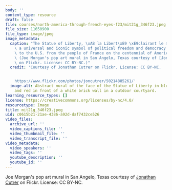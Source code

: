 ```yaml
---
body: ''
content_type: resource
draft: false
file: courses/north-america-through-french-eyes-f23/mit21g_346f23.jpeg
file_size: 11650900
file_type: image/jpeg
image_metadata:
  caption: "The Statue of Liberty, \xAB la Libert\xE9 \xE9clairant le monde, \xBB\
    \ a universal and iconic symbol of political freedom and democracy, was a gift\
    \ to the U.S. from the people of France on the centennial of American Independence.\
    \ (Joe Morgan's pop art mural in San Angelo, Texas courtesy of [Jonathan Cutrer](https://www.flickr.com/photos/joncutrer/50214885261/)\
    \ on Flickr. License: CC BY-NC.)"
  credit: 'Courtesy of Jonathan Cutrer on Flickr. License: CC BY-NC.


    https://www.flickr.com/photos/joncutrer/50214885261/'
  image-alt: Abstract mural of the face of the Statue of Liberty in blue, green, yellow,
    and red in front of a white brick wall in a outdoor courtyard.
learning_resource_types: []
license: https://creativecommons.org/licenses/by-nc/4.0/
resourcetype: Image
title: mit21g_346f23.jpeg
uid: c0615b21-21ae-4386-a92d-daf7432ce526
video_files:
  archive_url: ''
  video_captions_file: ''
  video_thumbnail_file: ''
  video_transcript_file: ''
video_metadata:
  video_speakers: ''
  video_tags: ''
  youtube_description: ''
  youtube_id: ''
---
```

Joe Morgan's pop art mural in San Angelo, Texas courtesy of [Jonathan Cutrer](https://www.flickr.com/photos/joncutrer/50214885261/) on Flickr. License: CC BY-NC.